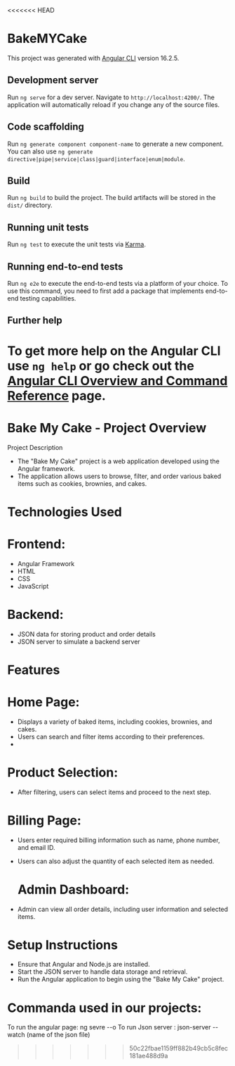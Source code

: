 <<<<<<< HEAD
# BakeMYCake

This project was generated with [Angular CLI](https://github.com/angular/angular-cli) version 16.2.5.

## Development server

Run `ng serve` for a dev server. Navigate to `http://localhost:4200/`. The application will automatically reload if you change any of the source files.

## Code scaffolding

Run `ng generate component component-name` to generate a new component. You can also use `ng generate directive|pipe|service|class|guard|interface|enum|module`.

## Build

Run `ng build` to build the project. The build artifacts will be stored in the `dist/` directory.

## Running unit tests

Run `ng test` to execute the unit tests via [Karma](https://karma-runner.github.io).

## Running end-to-end tests

Run `ng e2e` to execute the end-to-end tests via a platform of your choice. To use this command, you need to first add a package that implements end-to-end testing capabilities.

## Further help

To get more help on the Angular CLI use `ng help` or go check out the [Angular CLI Overview and Command Reference](https://angular.io/cli) page.
=======
# Bake My Cake - Project Overview
Project Description
* The "Bake My Cake" project is a web application developed using the Angular framework.
* The application allows users to browse, filter, and order various baked items such as cookies, brownies, and cakes.
# Technologies Used
# Frontend:
* Angular Framework
* HTML
* CSS
* JavaScript
# Backend:
* JSON data for storing product and order details
* JSON server to simulate a backend server
# Features
# Home Page:
 * Displays a variety of baked items, including cookies, brownies, and cakes.
 *  Users can search and filter items according to their preferences.
 *  
# Product Selection:
* After filtering, users can select items and proceed to the next step.
  
# Billing Page:
* Users enter required billing information such as name, phone number, and email ID.
* Users can also adjust the quantity of each selected item as needed.
  
  # Admin Dashboard:
* Admin can view all order details, including user information and selected items.
  
# Setup Instructions
* Ensure that Angular and Node.js are installed.
* Start the JSON server to handle data storage and retrieval.
* Run the Angular application to begin using the "Bake My Cake" project.

# Commanda used in our projects:
To run the angular page: ng sevre --o
To run Json server : json-server --watch (name of  the json file)




>>>>>>> 50c22fbae1159ff882b49cb5c8fec181ae488d9a
